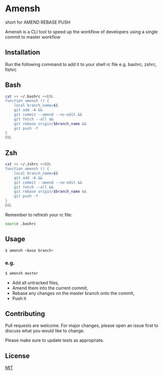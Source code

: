 # Amensh

short for AMEND REBASE PUSH

Amensh is a CLI tool to speed up the workflow of developers using a single commit to master workflow

## Installation

Run the following command to add it to your shell rc file e.g. bashrc, zshrc, fishrc

## Bash
```bash
cat >> ~/.bashrc <<EOL
function amensh () {
    local branch_name=$1
    git add -A &&
    git commit --amend --no-edit &&
    git fetch --all &&
    git rebase origin/$branch_name &&
    git push -f
}
EOL
```

## Zsh
```bash
cat >> ~/.zshrc <<EOL
function amensh () {
    local branch_name=$1
    git add -A &&
    git commit --amend --no-edit &&
    git fetch --all &&
    git rebase origin/$branch_name &&
    git push -f
}
EOL
```

Remember to refresh your rc file:
```bash
source .bashrc
```

## Usage

```bash
$ amensh <base branch>
```
### e.g.

```bash
$ amensh master
```
 - Add all untracked files, 
 - Amend them into the current commit, 
 - Rebase any changes on the master branch onto the commit, 
 - Push it

## Contributing
Pull requests are welcome. For major changes, please open an issue first to discuss what you would like to change.

Please make sure to update tests as appropriate.

## License
[MIT](https://choosealicense.com/licenses/mit/)
